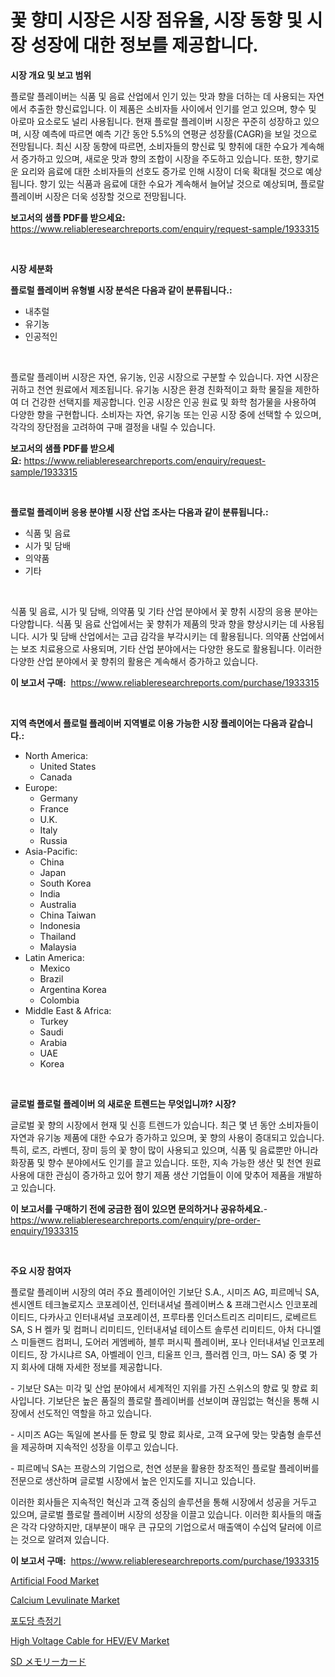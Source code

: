<p><h1>꽃 향미 시장은 시장 점유율, 시장 동향 및 시장 성장에 대한 정보를 제공합니다.</h1></p><p><strong>시장 개요 및 보고 범위</strong></p>
<p><p>플로랄 플레이버는 식품 및 음료 산업에서 인기 있는 맛과 향을 더하는 데 사용되는 자연에서 추출한 향신료입니다. 이 제품은 소비자들 사이에서 인기를 얻고 있으며, 향수 및 아로마 요소로도 널리 사용됩니다. 현재 플로랄 플레이버 시장은 꾸준히 성장하고 있으며, 시장 예측에 따르면 예측 기간 동안 5.5%의 연평균 성장률(CAGR)을 보일 것으로 전망됩니다. 최신 시장 동향에 따르면, 소비자들의 향신료 및 향취에 대한 수요가 계속해서 증가하고 있으며, 새로운 맛과 향의 조합이 시장을 주도하고 있습니다. 또한, 향기로운 요리와 음료에 대한 소비자들의 선호도 증가로 인해 시장이 더욱 확대될 것으로 예상됩니다. 향기 있는 식품과 음료에 대한 수요가 계속해서 늘어날 것으로 예상되며, 플로랄 플레이버 시장은 더욱 성장할 것으로 전망됩니다.</p></p>
<p><strong>보고서의 샘플 PDF를 받으세요:</strong> <a href="https://www.reliableresearchreports.com/enquiry/request-sample/1933315">https://www.reliableresearchreports.com/enquiry/request-sample/1933315</a></p>
<p>&nbsp;</p>
<p><strong>시장 세분화</strong></p>
<p><strong>플로럴 플레이버 유형별 시장 분석은 다음과 같이 분류됩니다.:</strong></p>
<p><ul><li>내추럴</li><li>유기농</li><li>인공적인</li></ul></p>
<p>&nbsp;</p>
<p><p>플로랄 플레이버 시장은 자연, 유기농, 인공 시장으로 구분할 수 있습니다. 자연 시장은 귀하고 천연 원료에서 제조됩니다. 유기농 시장은 환경 친화적이고 화학 물질을 제한하여 더 건강한 선택지를 제공합니다. 인공 시장은 인공 원료 및 화학 첨가물을 사용하여 다양한 향을 구현합니다. 소비자는 자연, 유기농 또는 인공 시장 중에 선택할 수 있으며, 각각의 장단점을 고려하여 구매 결정을 내릴 수 있습니다.</p></p>
<p><strong>보고서의 샘플 PDF를 받으세요:</strong>&nbsp;<a href="https://www.reliableresearchreports.com/enquiry/request-sample/1933315">https://www.reliableresearchreports.com/enquiry/request-sample/1933315</a></p>
<p>&nbsp;</p>
<p><strong> 플로럴 플레이버 응용 분야별 시장 산업 조사는 다음과 같이 분류됩니다.:</strong></p>
<p><ul><li>식품 및 음료</li><li>시가 및 담배</li><li>의약품</li><li>기타</li></ul></p>
<p>&nbsp;</p>
<p><p>식품 및 음료, 시가 및 담배, 의약품 및 기타 산업 분야에서 꽃 향취 시장의 응용 분야는 다양합니다. 식품 및 음료 산업에서는 꽃 향취가 제품의 맛과 향을 향상시키는 데 사용됩니다. 시가 및 담배 산업에서는 고급 감각을 부각시키는 데 활용됩니다. 의약품 산업에서는 보조 치료용으로 사용되며, 기타 산업 분야에서는 다양한 용도로 활용됩니다. 이러한 다양한 산업 분야에서 꽃 향취의 활용은 계속해서 증가하고 있습니다.</p></p>
<p><strong>이 보고서 구매:</strong>&nbsp; <a href="https://www.reliableresearchreports.com/purchase/1933315">https://www.reliableresearchreports.com/purchase/1933315</a></p>
<p>&nbsp;</p>
<p><strong>지역 측면에서 플로럴 플레이버 지역별로 이용 가능한 시장 플레이어는 다음과 같습니다.:</strong></p>
<p><ul>
    <li>
        North America:
        <ul>
            <li>United States</li>
            <li>Canada</li>
        </ul>
    </li>
    <li>
        Europe:
        <ul>
            <li>Germany</li>
            <li>France</li>
            <li>U.K.</li>
            <li>Italy</li>
            <li>Russia</li>
        </ul>
    </li>
    <li>
        Asia-Pacific:
        <ul>
            <li>China</li>
            <li>Japan</li>
            <li>South Korea</li>
            <li>India</li>
            <li>Australia</li>
            <li>China Taiwan</li>
            <li>Indonesia</li>
            <li>Thailand</li>
            <li>Malaysia</li>
        </ul>
    </li>
    <li>
        Latin America:
        <ul>
            <li>Mexico</li>
            <li>Brazil</li>
            <li>Argentina Korea</li>
            <li>Colombia</li>
        </ul>
    </li>
    <li>
        Middle East & Africa:
        <ul>
            <li>Turkey</li>
            <li>Saudi</li>
            <li>Arabia</li>
            <li>UAE</li>
            <li>Korea</li>
        </ul>
    </li>
    </ul></p>
<p>&nbsp;</p>
<p><strong>글로벌 플로럴 플레이버 의 새로운 트렌드는 무엇입니까? 시장?</strong></p>
<p><p>글로벌 꽃 향의 시장에서 현재 및 신흥 트렌드가 있습니다. 최근 몇 년 동안 소비자들이 자연과 유기농 제품에 대한 수요가 증가하고 있으며, 꽃 향의 사용이 증대되고 있습니다. 특히, 로즈, 라벤더, 장미 등의 꽃 향이 많이 사용되고 있으며, 식품 및 음료뿐만 아니라 화장품 및 향수 분야에서도 인기를 끌고 있습니다. 또한, 지속 가능한 생산 및 천연 원료 사용에 대한 관심이 증가하고 있어 향기 제품 생산 기업들이 이에 맞추어 제품을 개발하고 있습니다.</p></p>
<p><strong>이 보고서를 구매하기 전에 궁금한 점이 있으면 문의하거나 공유하세요.</strong>- <a href="https://www.reliableresearchreports.com/enquiry/pre-order-enquiry/1933315">https://www.reliableresearchreports.com/enquiry/pre-order-enquiry/1933315</a></p>
<p>&nbsp;</p>
<p><strong>주요 시장 참여자</strong></p>
<p><p>플로랄 플레이버 시장의 여러 주요 플레이어인 기보단 S.A., 시미즈 AG, 피르메닉 SA, 센시엔트 테크놀로지스 코포레이션, 인터내셔널 플레이버스 & 프래그런시스 인코포레이티드, 다카사고 인터내셔널 코포레이션, 프루타롬 인더스트리즈 리미티드, 로베르트 SA, S H 켈카 및 컴퍼니 리미티드, 인터내셔널 테이스트 솔루션 리미티드, 아처 다니엘스 미들랜드 컴퍼니, 도어러 게엠베하, 블루 퍼시픽 플레이버, 포나 인터내셔널 인코포레이티드, 장 가시냐르 SA, 아벨레이 인크, 티울프 인크, 플러켐 인크, 마느 SA) 중 몇 가지 회사에 대해 자세한 정보를 제공합니다.</p><p>- 기보단 SA는 미각 및 산업 분야에서 세계적인 지위를 가진 스위스의 향료 및 향료 회사입니다. 기보단은 높은 품질의 플로랄 플레이버를 선보이며 끊임없는 혁신을 통해 시장에서 선도적인 역할을 하고 있습니다.</p><p>- 시미즈 AG는 독일에 본사를 둔 향료 및 향료 회사로, 고객 요구에 맞는 맞춤형 솔루션을 제공하며 지속적인 성장을 이루고 있습니다.</p><p>- 피르메닉 SA는 프랑스의 기업으로, 천연 성분을 활용한 창조적인 플로랄 플레이버를 전문으로 생산하며 글로벌 시장에서 높은 인지도를 지니고 있습니다.</p><p>이러한 회사들은 지속적인 혁신과 고객 중심의 솔루션을 통해 시장에서 성공을 거두고 있으며, 글로벌 플로랄 플레이버 시장의 성장을 이끌고 있습니다. 이러한 회사들의 매출은 각각 다양하지만, 대부분이 매우 큰 규모의 기업으로서 매출액이 수십억 달러에 이르는 것으로 알려져 있습니다.</p></p>
<p><strong>이 보고서 구매:</strong>&nbsp;&nbsp;<a href="https://www.reliableresearchreports.com/purchase/1933315">https://www.reliableresearchreports.com/purchase/1933315</a></p>
<p><p><a href="https://view.publitas.com/reportprime-1/artificial-food-market-a-comprehensive-report-of-its-market-share-growth-trends-2024-2031/">Artificial Food Market</a></p><p><a href="https://artistic-helicopter-ca9.notion.site/Global-Calcium-Levulinate-Market-by-Types-Applications-and-Major-Players-with-Regional-Growth-Rat-9f484a3f33944f1f85920e13ecdf8a78">Calcium Levulinate Market</a></p><p><a href="https://github.com/vsckjg50460/Market-Research-Report-List-1/blob/main/7000444191187.md">포도당 측정기</a></p><p><a href="https://issuu.com/reportprime-2/docs/high-voltage-cable-for-hevev-market-size-2030.pptx">High Voltage Cable for HEV/EV Market</a></p><p><a href="https://github.com/wkuactfdzwizk06/Market-Research-Report-List-1/blob/main/3969772191343.md">SD メモリーカード</a></p></p>
